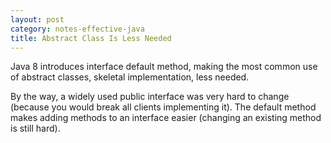 ```yaml
---
layout: post
category: notes-effective-java
title: Abstract Class Is Less Needed
---
```


Java 8 introduces interface default method,
making the most common use of abstract classes, skeletal implementation, less needed.

By the way, a widely used public interface was very hard to change
(because you would break all clients implementing it).
The default method makes adding methods to an interface easier
(changing an existing method is still hard).
